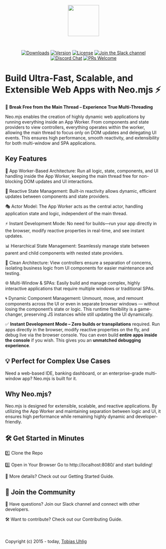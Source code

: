 <p align="center">
  <img height="100"src="https://raw.githubusercontent.com/neomjs/pages/main/resources_pub/images/logo/neo_logo_text_primary.svg">
</p>
</br>
<p align="center">
  <a href="https://npmcharts.com/compare/neo.mjs?minimal=true"><img src="https://img.shields.io/npm/dm/neo.mjs.svg?label=Downloads" alt="Downloads"></a>
  <a href="https://www.npmjs.com/package/neo.mjs"><img src="https://img.shields.io/npm/v/neo.mjs.svg?logo=npm" alt="Version"></a>
  <a href="https://www.npmjs.com/package/neo.mjs"><img src="https://img.shields.io/npm/l/neo.mjs.svg?label=License" alt="License"></a>
  <a href="https://join.slack.com/t/neomjs/shared_invite/zt-6c50ueeu-3E1~M4T9xkNnb~M_prEEOA"><img src="https://img.shields.io/badge/Slack-Neo.mjs-brightgreen.svg?logo=slack" alt="Join the Slack channel"></a>
  <a href="https://discord.gg/6p8paPq"><img src="https://img.shields.io/discord/656620537514164249?label=Discord&logo=discord&logoColor=white" alt="Discord Chat"></a>
  <a href="./CONTRIBUTING.md"><img src="https://img.shields.io/badge/PRs-welcome-green.svg?logo=GitHub&logoColor=white" alt="PRs Welcome"></a>
</p>

# Build Ultra-Fast, Scalable, and Extensible Web Apps with Neo.mjs :zap:
:rocket: **Break Free from the Main Thread – Experience True Multi-Threading**

Neo.mjs enables the creation of highly dynamic web applications by running everything inside an App Worker.
From components and state providers to view controllers, everything operates within the worker,
allowing the main thread to focus only on DOM updates and delegating UI events.
This ensures high performance, smooth reactivity, and extensibility for both multi-window and SPA applications.

## Key Features
:rocket: App Worker-Based Architecture: Run all logic, state, components, and UI handling inside the App Worker,
keeping the main thread free for non-blocking DOM updates and UI interactions.

:arrows_counterclockwise: Reactive State Management: Built-in reactivity allows dynamic, efficient updates between components and state providers.

:performing_arts: Actor Model: The App Worker acts as the central actor, handling application state and logic, independent of the main thread.

:zap: Instant Development Mode: No need for builds—run your app directly in the browser, modify reactive properties in real-time, and see instant updates.

:bar_chart: Hierarchical State Management: Seamlessly manage state between parent and child components with nested state providers.

:jigsaw: Clean Architecture: View controllers ensure a separation of concerns, isolating business logic from UI components for easier maintenance and testing.

:globe_with_meridians: Multi-Window & SPAs: Easily build and manage complex, highly interactive applications that require multiple windows or traditional SPAs.

:cyclone: Dynamic Component Management: Unmount, move, and remount components across the UI or even in separate browser windows
— without losing the component’s state or logic. This runtime flexibility is a game-changer, preserving JS instances while still updating the UI dynamically.

:white_check_mark: **Instant Development Mode – Zero builds or transpilations** required.
Run apps directly in the browser, modify reactive properties on the fly, and debug live via the browser console.
You can even build **entire apps inside the console** if you wish. This gives you an **unmatched debugging experience**.

## :bulb: Perfect for Complex Use Cases
Need a web-based IDE, banking dashboard, or an enterprise-grade multi-window app? Neo.mjs is built for it.

## Why Neo.mjs?
Neo.mjs is designed for extensible, scalable, and reactive applications. By utilizing the App Worker and maintaining separation between logic and UI,
it ensures high performance while remaining highly dynamic and developer-friendly.

## :hammer_and_wrench: Get Started in Minutes
:one: Clone the Repo

:three: Open in Your Browser
Go to http://localhost:8080/ and start building!

:book: More details? Check out our Getting Started Guide.

## :handshake: Join the Community

:speech_balloon: Have questions? Join our Slack channel and connect with other developers.

:hammer_and_wrench: Want to contribute? Check out our Contributing Guide.

</br></br>
Copyright (c) 2015 - today, <a href="https://www.linkedin.com/in/tobiasuhlig/">Tobias Uhlig</a>
